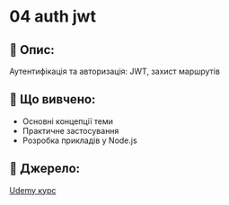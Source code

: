 # 04 auth jwt

## 📌 Опис:
Аутентифікація та авторизація: JWT, захист маршрутів

## 🧠 Що вивчено:
- Основні концепції теми
- Практичне застосування
- Розробка прикладів у Node.js

## 📎 Джерело:
[Udemy курс](https://www.udemy.com/course/nodejs-express-mongodb-bootcamp/)
